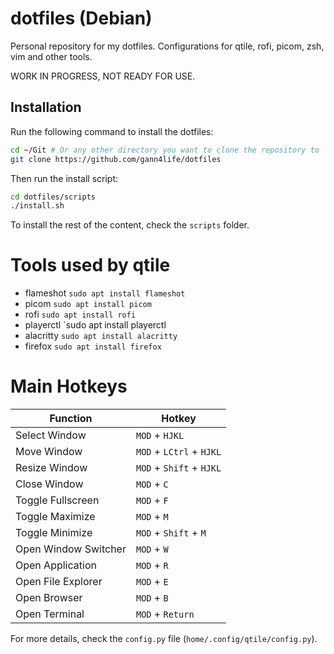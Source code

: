 # dotfiles (Debian)
Personal repository for my dotfiles. Configurations for qtile, rofi, picom, zsh, vim and other tools.

WORK IN PROGRESS, NOT READY FOR USE. 

## Installation
Run the following command to install the dotfiles:
```bash 
cd ~/Git # Or any other directory you want to clone the repository to
git clone https://github.com/gann4life/dotfiles
```
Then run the install script:
```bash
cd dotfiles/scripts
./install.sh
```
To install the rest of the content, check the `scripts` folder. 

# Tools used by qtile
- flameshot `sudo apt install flameshot`
- picom `sudo apt install picom`
- rofi `sudo apt install rofi`
- playerctl `sudo apt install playerctl
- alacritty `sudo apt install alacritty`
- firefox `sudo apt install firefox`

# Main Hotkeys 
| Function | Hotkey |
|---|---|
| Select Window | `MOD` + `HJKL` |
| Move Window | `MOD` + `LCtrl` + `HJKL` |
| Resize Window | `MOD` + `Shift` + `HJKL` |
| Close Window | `MOD` + `C` |
| Toggle Fullscreen | `MOD` + `F` |
| Toggle Maximize | `MOD` + `M` |
| Toggle Minimize | `MOD` + `Shift` + `M` |
| Open Window Switcher| `MOD` + `W` |
| Open Application | `MOD` + `R` |
| Open File Explorer | `MOD` + `E`|
| Open Browser | `MOD` + `B` |
| Open Terminal | `MOD` + `Return` |

For more details, check the `config.py` file (`home/.config/qtile/config.py`).

